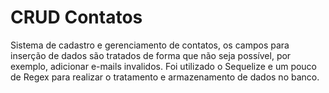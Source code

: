 # CRUD Contatos
Sistema de cadastro e gerenciamento de contatos, os campos
para inserção de dados são tratados de forma que não seja
possível, por exemplo, adicionar e-mails invalidos. 
Foi utilizado o Sequelize e um pouco de Regex para realizar 
o tratamento e armazenamento de dados no banco.
